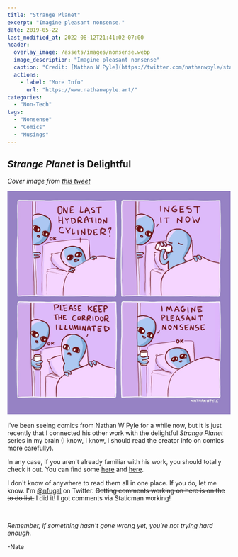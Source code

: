 ```yaml
---
title: "Strange Planet"
excerpt: "Imagine pleasant nonsense."
date: 2019-05-22
last_modified_at: 2022-08-12T21:41:02-07:00
header:
  overlay_image: /assets/images/nonsense.webp
  image_description: "Imagine pleasant nonsense"
  caption: "Credit: [Nathan W Pyle](https://twitter.com/nathanwpyle/status/1100483318850772992/photo/3)"
  actions:
    - label: "More Info"
      url: "https://www.nathanwpyle.art/"
categories:
  - "Non-Tech"
tags:
  - "Nonsense"
  - "Comics"
  - "Musings"
---
```


## _Strange Planet_ is Delightful

_Cover image from [this tweet](https://twitter.com/nathanwpyle/status/1100483318850772992/photo/3)_

![Strange Planet Comic](/assets/images/nonsense.webp)

I've been seeing comics from Nathan W Pyle for a while now, but it is just recently that I connected his other work with the delightful _Strange Planet_ series in my brain (I know, I know, I should read the creator info on comics more carefully).

In any case, if you aren't already familiar with his work, you should totally check it out. You can find some [here](https://www.instagram.com/nathanwpylestrangeplanet/?hl=en) and [here](https://www.nathanwpyle.art/strangeplanet).

I don't know of anywhere to read them all in one place. If you do, let me know. I'm [@nfugal](https://twitter.com/nfugal) on Twitter. ~~Getting comments working on here is on the to do list.~~ I did it! I got comments via Staticman working!


<br />

_Remember, if something hasn't gone wrong yet, you're not trying hard enough._

-Nate
